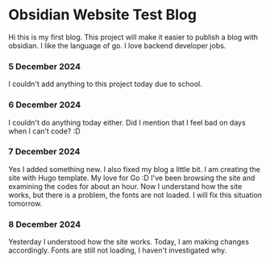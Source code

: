 # Obsidian Website Test Blog

Hi this is my first blog. This project will make it easier to publish a blog with obsidian. I like the language of go. I love backend developer jobs.

### 5 December 2024
I couldn't add anything to this project today due to school. 

### 6 December 2024
I couldn't do anything today either. Did I mention that I feel bad on days when I can’t code? :D

### 7 December 2024
Yes I added something new. I also fixed my blog a little bit. I am creating the site with Hugo template. My love for Go :D I've been browsing the site and examining the codes for about an hour. Now I understand how the site works, but there is a problem, the fonts are not loaded. I will fix this situation tomorrow.

### 8 December 2024
Yesterday I understood how the site works. Today, I am making changes accordingly. Fonts are still not loading, I haven't investigated why.